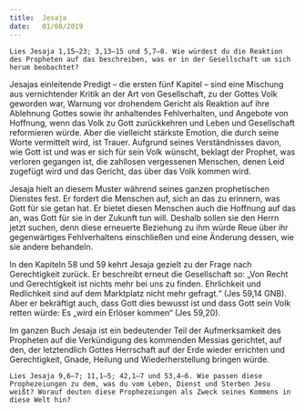 ```yaml
---
title:  Jesaja
date:   01/08/2019
---
```


`Lies Jesaja 1,15–23; 3,13–15 und 5,7–8. Wie würdest du die Reaktion des Propheten auf das beschreiben, was er in der Gesellschaft um sich herum beobachtet?`

Jesajas einleitende Predigt – die ersten fünf Kapitel – sind eine Mischung aus vernichtender Kritik an der Art von Gesellschaft, zu der Gottes Volk geworden war, Warnung vor drohendem Gericht als Reaktion auf ihre Ablehnung Gottes sowie ihr anhaltendes Fehlverhalten, und Angebote von Hoffnung, wenn das Volk zu Gott zurückkehren und Leben und Gesellschaft reformieren würde. Aber die vielleicht stärkste Emotion, die durch seine Worte vermittelt wird, ist Trauer. Aufgrund seines Verständnisses davon, wie Gott ist und was er sich für sein Volk wünscht, beklagt der Prophet, was verloren gegangen ist, die zahllosen vergessenen Menschen, denen Leid zugefügt wird und das Gericht, das über das Volk kommen wird.

Jesaja hielt an diesem Muster während seines ganzen prophetischen Dienstes fest. Er fordert die Menschen auf, sich an das zu erinnern, was Gott für sie getan hat. Er bietet diesen Menschen auch die Hoffnung auf das an, was Gott für sie in der Zukunft tun will. Deshalb sollen sie den Herrn jetzt suchen, denn diese erneuerte Beziehung zu ihm würde Reue über ihr gegenwärtiges Fehlverhaltens einschließen und eine Änderung dessen, wie sie andere behandeln.

In den Kapiteln 58 und 59 kehrt Jesaja gezielt zu der Frage nach Gerechtigkeit zurück. Er beschreibt erneut die Gesellschaft so: „Von Recht und Gerechtigkeit ist nichts mehr bei uns zu finden. Ehrlichkeit und Redlichkeit sind auf dem Marktplatz nicht mehr gefragt.“ (Jes 59,14 GNB). Aber er bekräftigt auch, dass Gott dies bewusst ist und dass Gott sein Volk retten würde: Es „wird ein Erlöser kommen“ (Jes 59,20).

Im ganzen Buch Jesaja ist ein bedeutender Teil der Aufmerksamkeit des Propheten auf die Verkündigung des kommenden Messias gerichtet, auf den, der letztendlich Gottes Herrschaft auf der Erde wieder errichten und Gerechtigkeit, Gnade, Heilung und Wiederherstellung bringen würde.

`Lies Jesaja 9,6–7; 11,1–5; 42,1–7 und 53,4–6. Wie passen diese Prophezeiungen zu dem, was du vom Leben, Dienst und Sterben Jesu weißt? Worauf deuten diese Prophezeiungen als Zweck seines Kommens in diese Welt hin?`